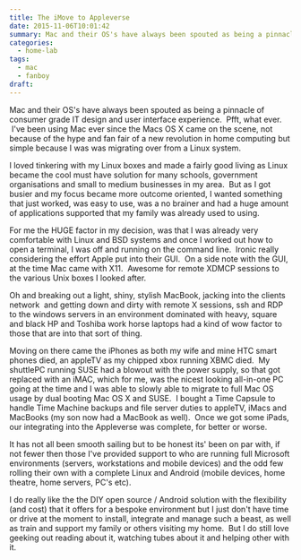 ```yaml
---
title: The iMove to Appleverse
date: 2015-11-06T10:01:42
summary: Mac and their OS's have always been spouted as being a pinnacle of consumer grade IT design and user interface experience. Pfft, what ever. I've been using Mac ever since...
categories:
  - home-lab
tags:
  - mac
  - fanboy
draft:
---
```


Mac and their OS's have always been spouted as being a pinnacle of consumer grade IT design and user interface experience.  Pfft, what ever.  I've been using Mac ever since the Macs OS X came on the scene, not because of the hype and fan fair of a new revolution in home computing but simple because I was was migrating over from a Linux system.

I loved tinkering with my Linux boxes and made a fairly good living as Linux became the cool must have solution for many schools, government organisations and small to medium businesses in my area.  But as I got busier and my focus became more outcome oriented, I wanted something that just worked, was easy to use, was a no brainer and had a huge amount of applications supported that my family was already used to using.

For me the HUGE factor in my decision, was that I was already very comfortable with Linux and BSD systems and once I worked out how to open a terminal, I was off and running on the command line.  Ironic really considering the effort Apple put into their GUI.  On a side note with the GUI, at the time Mac came with X11.  Awesome for remote XDMCP sessions to the various Unix boxes I looked after.

Oh and breaking out a light, shiny, stylish MacBook, jacking into the clients network  and getting down and dirty with remote X sessions, ssh and RDP to the windows servers in an environment dominated with heavy, square and black HP and Toshiba work horse laptops had a kind of wow factor to those that are into that sort of thing.

Moving on there came the iPhones as both my wife and mine HTC smart phones died, an appleTV as my chipped xbox running XBMC died.  My shuttlePC running SUSE had a blowout with the power supply, so that got replaced with an iMAC, which for me, was the nicest looking all-in-one PC going at the time and I was able to slowly able to migrate to full Mac OS usage by dual booting Mac OS X and SUSE.  I bought a Time Capsule to handle Time Machine backups and file server duties to appleTV, iMacs and MacBooks (my son now had a MacBook as well).  Once we got some iPads, our integrating into the Appleverse was complete, for better or worse.

It has not all been smooth sailing but to be honest its' been on par with, if not fewer then those I've provided support to who are running full Microsoft environments (servers, workstations and mobile devices) and the odd few rolling their own with a complete Linux and Android (mobile devices, home theatre, home servers, PC's etc).

I do really like the the DIY open source / Android solution with the flexibility (and cost) that it offers for a bespoke environment but I just don't have time or drive at the moment to install, integrate and manage such a beast, as well as train and support my family or others visiting my home.  But I do still love geeking out reading about it, watching tubes about it and helping other with it.